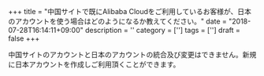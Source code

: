 +++
title = "中国サイトで既にAlibaba Cloudをご利用しているお客様が、日本のアカウントを使う場合はどのようになるか教えてください。"
date = "2018-07-28T16:14:11+09:00"
description = ''
category = ['']
tags = ['']
draft = false
+++

中国サイトのアカウントと日本のアカウントの統合及び変更はできません。新規に日本アカウントを作成しご利用頂くことができます。
